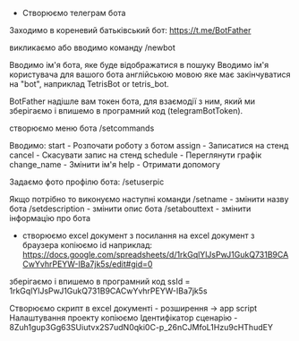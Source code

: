  - Створюємо телеграм бота

Заходимо в кореневий батьківський бот:
 https://t.me/BotFather

викликаємо або вводимо команду
 /newbot

 Вводимо ім'я бота, яке буде відображатися в пошуку
 Вводимо ім'я користувача для вашого бота англійською мовою яке має закінчуватися на "bot", наприклад TetrisBot or tetris_bot.  

 BotFather надішле вам токен бота, для взаємодії з ним, який ми зберігаємо і впишемо в програмний код (telegramBotToken).

створюємо меню бота
/setcommands

Вводимо:
start - Розпочати роботу з ботом
assign - Записатися на стенд
cancel - Скасувати запис на стенд
schedule - Переглянути графік
change_name - Змінити ім'я
help - Отримати допомогу

Задаємо фото профілю бота:
/setuserpic 

Якщо потрібно то виконуємо наступні команди
/setname - змінити назву бота
/setdescription - змінити опис бота
/setabouttext - змінити інформацію про бота


 - створюємо excel документ
з посилання на excel документ з браузера копіюємо id
наприклад:
https://docs.google.com/spreadsheets/d/1rkGqlYlJsPwJ1GukQ731B9CACwYvhrPEYW-IBa7jk5s/edit#gid=0

зберігаємо і впишемо в програмний код
ssId = 1rkGqlYlJsPwJ1GukQ731B9CACwYvhrPEYW-IBa7jk5s

Створюємо скрипт в excel документі - розширення -> app script
Налаштування проекту
копіюємо Ідентифікатор сценарію - 8Zuh1gup3Gg63SUiutvx2S7udN0qki0C-p_26nCJMfoL1Hzu9cHThudEY



